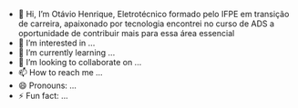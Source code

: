 - 👋 Hi, I’m Otávio Henrique, Eletrotécnico formado pelo IFPE em transição de carreira, apaixonado por tecnologia encontrei no curso de ADS a oportunidade de contribuir mais para essa área essencial
- 👀 I’m interested in ...
- 🌱 I’m currently learning ...
- 💞️ I’m looking to collaborate on ...
- 📫 How to reach me ...
- 😄 Pronouns: ...
- ⚡ Fun fact: ...

<!---
otavioHFNS/otavioHFNS is a ✨ special ✨ repository because its `README.md` (this file) appears on your GitHub profile.
You can click the Preview link to take a look at your changes.
--->
